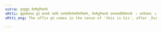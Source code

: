 ```yaml
---
sutra: द्वन्द्वाद्वुन् वैरमैथुनिकयोः
vRtti: द्वंद्वसंज्ञकाद् वुन् प्रत्ययो भवति तस्येदमित्येतस्मिन्विषये, वैरमैथुनिकयोः प्रत्ययार्थविशेषणयोः । अणोपवादः ॥
vRtti_eng: The affix वुन् comes in the sense of 'this is his', after _Dvandva_ compounds of words denoting 'mutual enmity', or 'matrimonial relationship'

---
```


